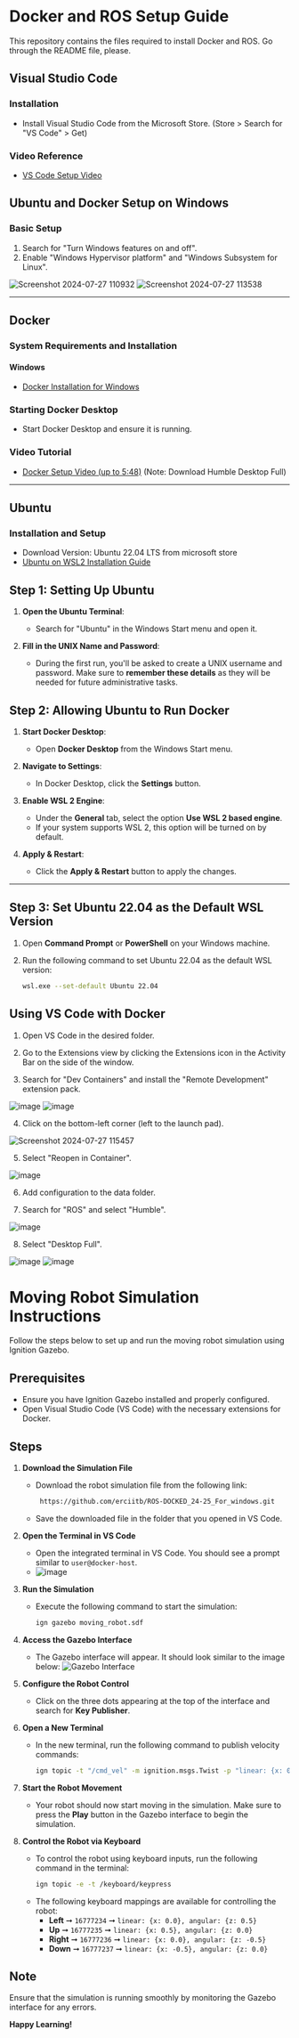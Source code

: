 # Docker and ROS Setup Guide

This repository contains the files required to install Docker and ROS. Go through the README file, please.

## Visual Studio Code

### Installation

- Install Visual Studio Code from the Microsoft Store. (Store > Search for "VS Code" > Get)

### Video Reference
- [VS Code Setup Video](https://youtu.be/bN6DE-4uFNo?feature=shared)

## Ubuntu and Docker Setup on Windows

### Basic Setup
1. Search for "Turn Windows features on and off".
2. Enable "Windows Hypervisor platform" and "Windows Subsystem for Linux".

![Screenshot 2024-07-27 110932](https://github.com/user-attachments/assets/14a63d46-4be2-4e31-8dd7-a51f2c569afa)
![Screenshot 2024-07-27 113538](https://github.com/user-attachments/assets/df1e554d-ccc8-4cee-94f1-016ea8505b5d)


---

## Docker

### System Requirements and Installation

#### Windows
- [Docker Installation for Windows](https://docs.docker.com/desktop/install/windows-install/)

### Starting Docker Desktop
- Start Docker Desktop and ensure it is running.

### Video Tutorial
- [Docker Setup Video (up to 5:48)](https://youtu.be/dihfA7Ol6Mw?feature=shared) (Note: Download Humble Desktop Full)
---

## Ubuntu

### Installation and Setup
- Download Version: Ubuntu 22.04 LTS from microsoft store 
- [Ubuntu on WSL2 Installation Guide](https://linuxsimply.com/linux-basics/os-installation/wsl/ubuntu-on-wsl2/)

## Step 1: Setting Up Ubuntu

1. **Open the Ubuntu Terminal**:
   - Search for "Ubuntu" in the Windows Start menu and open it.

2. **Fill in the UNIX Name and Password**:
   - During the first run, you'll be asked to create a UNIX username and password. Make sure to **remember these details** as they will be needed for future administrative tasks.

## Step 2: Allowing Ubuntu to Run Docker

1. **Start Docker Desktop**:
   - Open **Docker Desktop** from the Windows Start menu.

2. **Navigate to Settings**:
   - In Docker Desktop, click the **Settings** button.

3. **Enable WSL 2 Engine**:
   - Under the **General** tab, select the option **Use WSL 2 based engine**.
   - If your system supports WSL 2, this option will be turned on by default.

4. **Apply & Restart**:
   - Click the **Apply & Restart** button to apply the changes.

---

## Step 3: Set Ubuntu 22.04 as the Default WSL Version

1. Open **Command Prompt** or **PowerShell** on your Windows machine.

2. Run the following command to set Ubuntu 22.04 as the default WSL version:
   ```bash
   wsl.exe --set-default Ubuntu 22.04


## Using VS Code with Docker

1. Open VS Code in the desired folder.

2. Go to the Extensions view by clicking the Extensions icon in the Activity Bar on the side of the window.

3. Search for "Dev Containers" and install the "Remote Development" extension pack.

![image](https://github.com/user-attachments/assets/bf316684-5100-473a-977a-738bc4bcdefe)
![image](https://github.com/user-attachments/assets/10f3373f-d1b5-4a2c-acb5-f7787fb88638)

4. Click on the bottom-left corner (left to the launch pad).

![Screenshot 2024-07-27 115457](https://github.com/user-attachments/assets/cea1a97a-283c-4ebb-b4d3-0a3125f53d81)

5. Select "Reopen in Container".

![image](https://github.com/user-attachments/assets/dd38d66c-65c0-4c04-a8e4-78d41a8bb3b8)

6. Add configuration to the data folder.

7. Search for "ROS" and select "Humble".

![image](https://github.com/user-attachments/assets/1544ffef-33b6-413f-b795-07291b427317)

8. Select "Desktop Full".

![image](https://github.com/user-attachments/assets/9ce6985e-72fb-4ff9-9d0c-d115795d2728)
![image](https://github.com/user-attachments/assets/ed7577b7-3c2e-43db-b34e-e5cbfa6b0cb5)

# Moving Robot Simulation Instructions

Follow the steps below to set up and run the moving robot simulation using Ignition Gazebo.

## Prerequisites
- Ensure you have Ignition Gazebo installed and properly configured.
- Open Visual Studio Code (VS Code) with the necessary extensions for Docker.

## Steps

1. **Download the Simulation File**
   - Download the robot simulation file from the following link:
     ```bash
      https://github.com/erciitb/ROS-DOCKED_24-25_For_windows.git
     ```
   - Save the downloaded file in the folder that you opened in VS Code.

2. **Open the Terminal in VS Code**
   - Open the integrated terminal in VS Code. You should see a prompt similar to `user@docker-host`.
   - ![image](https://github.com/user-attachments/assets/9863d0a8-30f1-4d47-a2c2-bc8c1e650cac)

3. **Run the Simulation**
   - Execute the following command to start the simulation:
     ```bash
     ign gazebo moving_robot.sdf
     ```

4. **Access the Gazebo Interface**
   - The Gazebo interface will appear. It should look similar to the image below:
   ![Gazebo Interface](https://github.com/user-attachments/assets/b452c727-f67d-4718-80c3-1a6b83163e08)

5. **Configure the Robot Control**
   - Click on the three dots appearing at the top of the interface and search for **Key Publisher**.

6. **Open a New Terminal**
   - In the new terminal, run the following command to publish velocity commands:
     ```bash
     ign topic -t "/cmd_vel" -m ignition.msgs.Twist -p "linear: {x: 0.5}, angular: {z: 0.05}"
     ```

7. **Start the Robot Movement**
   - Your robot should now start moving in the simulation. Make sure to press the **Play** button in the Gazebo interface to begin the simulation.

8. **Control the Robot via Keyboard**
   - To control the robot using keyboard inputs, run the following command in the terminal:
     ```bash
     ign topic -e -t /keyboard/keypress
     ```
   - The following keyboard mappings are available for controlling the robot:
     - **Left** ➞ `16777234` ➞ `linear: {x: 0.0}, angular: {z: 0.5}`
     - **Up** ➞ `16777235` ➞ `linear: {x: 0.5}, angular: {z: 0.0}`
     - **Right** ➞ `16777236` ➞ `linear: {x: 0.0}, angular: {z: -0.5}`
     - **Down** ➞ `16777237` ➞ `linear: {x: -0.5}, angular: {z: 0.0}`

## Note
Ensure that the simulation is running smoothly by monitoring the Gazebo interface for any errors.

**Happy Learning!**
